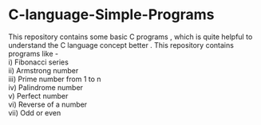 # C-language-Simple-Programs
This repository contains some basic C programs , which is quite helpful to understand the C language concept better . 
This repository contains programs like -<br>i) Fibonacci series <br>
                                        ii) Armstrong number <br>
                                        iii) Prime number from 1 to n <br>
                                        iv) Palindrome number <br>
                                        v) Perfect number <br>
                                        vi) Reverse of a number <br>
                                        vii) Odd or even <br>
